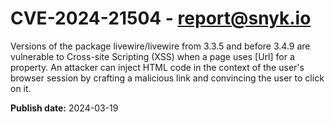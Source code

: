# CVE-2024-21504 - report@snyk.io

Versions of the package livewire/livewire from 3.3.5 and before 3.4.9 are vulnerable to Cross-site Scripting (XSS) when a page uses [Url] for a property. An attacker can inject HTML code in the context of the user's browser session by crafting a malicious link and convincing the user to click on it.

**Publish date:** 2024-03-19
